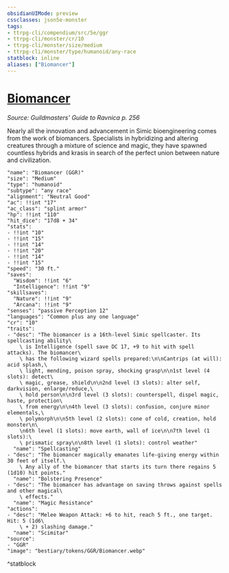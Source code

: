 ```yaml
---
obsidianUIMode: preview
cssclasses: json5e-monster
tags:
- ttrpg-cli/compendium/src/5e/ggr
- ttrpg-cli/monster/cr/10
- ttrpg-cli/monster/size/medium
- ttrpg-cli/monster/type/humanoid/any-race
statblock: inline
aliases: ["Biomancer"]
---
```

# [Biomancer](3-Compendium\CLI\bestiary\humanoid/biomancer-ggr.md)
*Source: Guildmasters' Guide to Ravnica p. 256*  

Nearly all the innovation and advancement in Simic bioengineering comes from the work of biomancers. Specialists in hybridizing and altering creatures through a mixture of science and magic, they have spawned countless hybrids and krasis in search of the perfect union between nature and civilization.

```statblock
"name": "Biomancer (GGR)"
"size": "Medium"
"type": "humanoid"
"subtype": "any race"
"alignment": "Neutral Good"
"ac": !!int "17"
"ac_class": "splint armor"
"hp": !!int "110"
"hit_dice": "17d8 + 34"
"stats":
- !!int "10"
- !!int "15"
- !!int "14"
- !!int "20"
- !!int "14"
- !!int "15"
"speed": "30 ft."
"saves":
  "Wisdom": !!int "6"
  "Intelligence": !!int "9"
"skillsaves":
  "Nature": !!int "9"
  "Arcana": !!int "9"
"senses": "passive Perception 12"
"languages": "Common plus any one language"
"cr": "10"
"traits":
- "desc": "The biomancer is a 16th-level Simic spellcaster. Its spellcasting ability\
    \ is Intelligence (spell save DC 17, +9 to hit with spell attacks). The biomancer\
    \ has the following wizard spells prepared:\n\nCantrips (at will): acid splash,\
    \ light, mending, poison spray, shocking grasp\n\n1st level (4 slots): detect\
    \ magic, grease, shield\n\n2nd level (3 slots): alter self, darkvision, enlarge/reduce,\
    \ hold person\n\n3rd level (3 slots): counterspell, dispel magic, haste, protection\
    \ from energy\n\n4th level (3 slots): confusion, conjure minor elementals,\
    \ polymorph\n\n5th level (2 slots): cone of cold, creation, hold monster\n\
    \n6th level (1 slots): move earth, wall of ice\n\n7th level (1 slots):\
    \ prismatic spray\n\n8th level (1 slots): control weather"
  "name": "Spellcasting"
- "desc": "The biomancer magically emanates life-giving energy within 30 feet of itself.\
    \ Any ally of the biomancer that starts its turn there regains 5 (1d10) hit points."
  "name": "Bolstering Presence"
- "desc": "The biomancer has advantage on saving throws against spells and other magical\
    \ effects."
  "name": "Magic Resistance"
"actions":
- "desc": "Melee Weapon Attack: +6 to hit, reach 5 ft., one target. Hit: 5 (1d6\
    \ + 2) slashing damage."
  "name": "Scimitar"
"source":
- "GGR"
"image": "bestiary/tokens/GGR/Biomancer.webp"
```
^statblock